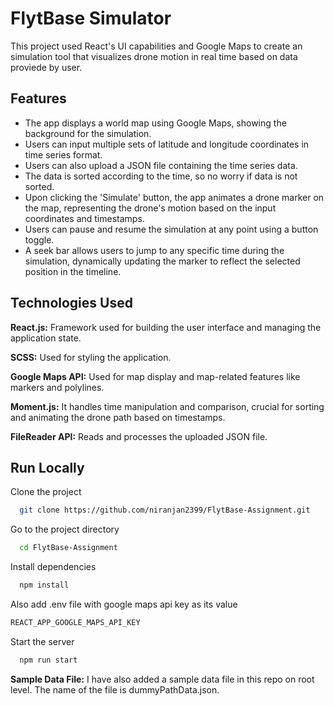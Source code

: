 
# FlytBase Simulator

This project used React's UI capabilities and Google Maps to create an simulation tool that visualizes drone motion in real time based on data proviede by user.



## Features

- The app displays a world map using Google Maps, showing the background for the simulation.
- Users can input multiple sets of latitude and longitude coordinates in time series format.
- Users can also upload a JSON file containing the time series data.
- The data is sorted according to the time, so no worry if data is not sorted.
- Upon clicking the 'Simulate' button, the app animates a drone marker on the map, representing the drone's motion based on the input coordinates and timestamps.
- Users can pause and resume the simulation at any point using a button toggle.
- A seek bar allows users to jump to any specific time during the simulation, dynamically updating the marker to reflect the selected position in the timeline.


## Technologies Used

**React.js:** Framework used for building the user interface and managing the application state.

**SCSS:** Used for styling the application.

**Google Maps API:** Used for map display and map-related features like markers and polylines.

**Moment.js:** It handles time manipulation and comparison, crucial for sorting and animating the drone path based on timestamps.

**FileReader API:** Reads and processes the uploaded JSON file.


## Run Locally

Clone the project

```bash
  git clone https://github.com/niranjan2399/FlytBase-Assignment.git
```

Go to the project directory

```bash
  cd FlytBase-Assignment
```

Install dependencies

```bash
  npm install
```

Also add .env file with google maps api key as its value

```bash
REACT_APP_GOOGLE_MAPS_API_KEY
```

Start the server

```bash
  npm run start
```

**Sample Data File:** I have also added a sample data file in this repo on root level. The name of the file is dummyPathData.json.

